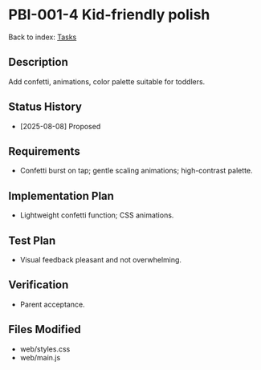 # PBI-001-4 Kid-friendly polish

Back to index: [Tasks](./tasks.md)

## Description
Add confetti, animations, color palette suitable for toddlers.

## Status History
- [2025-08-08] Proposed

## Requirements
- Confetti burst on tap; gentle scaling animations; high-contrast palette.

## Implementation Plan
- Lightweight confetti function; CSS animations.

## Test Plan
- Visual feedback pleasant and not overwhelming.

## Verification
- Parent acceptance.

## Files Modified
- web/styles.css
- web/main.js
